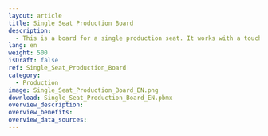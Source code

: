 ```yaml
---
layout: article
title: Single Seat Production Board
description: 
  - This is a board for a single production seat. It works with a touchscreen and gives the possibility to report a problem and track the actual time for a single work step.
lang: en
weight: 500
isDraft: false
ref: Single_Seat_Production_Board
category:
  - Production
image: Single_Seat_Production_Board_EN.png
download: Single_Seat_Production_Board_EN.pbmx
overview_description:
overview_benefits:
overview_data_sources:
---
```

